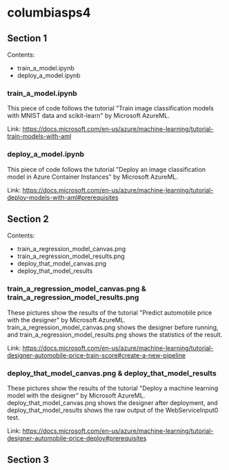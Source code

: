 # columbiasps4
## Section 1
Contents:
- train_a_model.ipynb
- deploy_a_model.ipynb

### train_a_model.ipynb
This piece of code follows the tutorial "Train image classification models with MNIST data and scikit-learn" by Microsoft AzureML.

Link: https://docs.microsoft.com/en-us/azure/machine-learning/tutorial-train-models-with-aml

### deploy_a_model.ipynb
This piece of code follows the tutorial "Deploy an image classification model in Azure Container Instances" by Microsoft AzureML.

Link: https://docs.microsoft.com/en-us/azure/machine-learning/tutorial-deploy-models-with-aml#prerequisites

## Section 2
Contents:
- train_a_regression_model_canvas.png
- train_a_regression_model_results.png
- deploy_that_model_canvas.png
- deploy_that_model_results

### train_a_regression_model_canvas.png & train_a_regression_model_results.png
These pictures show the results of the tutorial "Predict automobile price with the designer" by Microsoft AzureML. train_a_regression_model_canvas.png 
shows the designer before running, and train_a_regression_model_results.png shows the statistics of the result.

Link: https://docs.microsoft.com/en-us/azure/machine-learning/tutorial-designer-automobile-price-train-score#create-a-new-pipeline

### deploy_that_model_canvas.png & deploy_that_model_results
These pictures show the results of the tutorial "Deploy a machine learning model with the designer" by Microsoft AzureML. deploy_that_model_canvas.png
shows the designer after deployment, and deploy_that_model_results shows the raw output of the WebServiceInput0 test.

Link: https://docs.microsoft.com/en-us/azure/machine-learning/tutorial-designer-automobile-price-deploy#prerequisites

## Section 3
